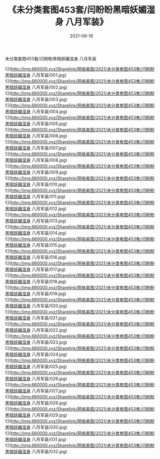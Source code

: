 ﻿---
layout: post
title:  《未分类套图453套/闫盼盼黑暗妖媚湿身 八月军装》
date:   2021-06-16
img: http://img.660000.xyz/Sharelink/网络美图/2021/未分类套图453套/闫盼盼黑暗妖媚湿身 八月军装/000.jpg
categories: [美女, 清纯, 唯美]
---

未分类套图453套/闫盼盼黑暗妖媚湿身 八月军装

 ![](http://img.660000.xyz/Sharelink/网络美图/2021/未分类套图453套/闫盼盼黑暗妖媚湿身 八月军装/001.jpg) <br>![](http://img.660000.xyz/Sharelink/网络美图/2021/未分类套图453套/闫盼盼黑暗妖媚湿身 八月军装/002.jpg) <br>![](http://img.660000.xyz/Sharelink/网络美图/2021/未分类套图453套/闫盼盼黑暗妖媚湿身 八月军装/003.jpg) <br>![](http://img.660000.xyz/Sharelink/网络美图/2021/未分类套图453套/闫盼盼黑暗妖媚湿身 八月军装/004.jpg) <br>![](http://img.660000.xyz/Sharelink/网络美图/2021/未分类套图453套/闫盼盼黑暗妖媚湿身 八月军装/005.jpg) <br>![](http://img.660000.xyz/Sharelink/网络美图/2021/未分类套图453套/闫盼盼黑暗妖媚湿身 八月军装/006.jpg) <br>![](http://img.660000.xyz/Sharelink/网络美图/2021/未分类套图453套/闫盼盼黑暗妖媚湿身 八月军装/007.jpg) <br>![](http://img.660000.xyz/Sharelink/网络美图/2021/未分类套图453套/闫盼盼黑暗妖媚湿身 八月军装/008.jpg) <br>![](http://img.660000.xyz/Sharelink/网络美图/2021/未分类套图453套/闫盼盼黑暗妖媚湿身 八月军装/009.jpg) <br>![](http://img.660000.xyz/Sharelink/网络美图/2021/未分类套图453套/闫盼盼黑暗妖媚湿身 八月军装/010.jpg) <br>![](http://img.660000.xyz/Sharelink/网络美图/2021/未分类套图453套/闫盼盼黑暗妖媚湿身 八月军装/011.jpg) <br>![](http://img.660000.xyz/Sharelink/网络美图/2021/未分类套图453套/闫盼盼黑暗妖媚湿身 八月军装/012.jpg) <br>![](http://img.660000.xyz/Sharelink/网络美图/2021/未分类套图453套/闫盼盼黑暗妖媚湿身 八月军装/013.jpg) <br>![](http://img.660000.xyz/Sharelink/网络美图/2021/未分类套图453套/闫盼盼黑暗妖媚湿身 八月军装/014.jpg) <br>![](http://img.660000.xyz/Sharelink/网络美图/2021/未分类套图453套/闫盼盼黑暗妖媚湿身 八月军装/015.jpg) <br>![](http://img.660000.xyz/Sharelink/网络美图/2021/未分类套图453套/闫盼盼黑暗妖媚湿身 八月军装/016.jpg) <br>![](http://img.660000.xyz/Sharelink/网络美图/2021/未分类套图453套/闫盼盼黑暗妖媚湿身 八月军装/017.jpg) <br>![](http://img.660000.xyz/Sharelink/网络美图/2021/未分类套图453套/闫盼盼黑暗妖媚湿身 八月军装/018.jpg) <br>![](http://img.660000.xyz/Sharelink/网络美图/2021/未分类套图453套/闫盼盼黑暗妖媚湿身 八月军装/019.jpg) <br>![](http://img.660000.xyz/Sharelink/网络美图/2021/未分类套图453套/闫盼盼黑暗妖媚湿身 八月军装/020.jpg) <br>![](http://img.660000.xyz/Sharelink/网络美图/2021/未分类套图453套/闫盼盼黑暗妖媚湿身 八月军装/021.jpg) <br>![](http://img.660000.xyz/Sharelink/网络美图/2021/未分类套图453套/闫盼盼黑暗妖媚湿身 八月军装/022.jpg) <br>![](http://img.660000.xyz/Sharelink/网络美图/2021/未分类套图453套/闫盼盼黑暗妖媚湿身 八月军装/023.jpg) <br>![](http://img.660000.xyz/Sharelink/网络美图/2021/未分类套图453套/闫盼盼黑暗妖媚湿身 八月军装/024.jpg) <br>![](http://img.660000.xyz/Sharelink/网络美图/2021/未分类套图453套/闫盼盼黑暗妖媚湿身 八月军装/025.jpg) <br>![](http://img.660000.xyz/Sharelink/网络美图/2021/未分类套图453套/闫盼盼黑暗妖媚湿身 八月军装/026.jpg) <br>![](http://img.660000.xyz/Sharelink/网络美图/2021/未分类套图453套/闫盼盼黑暗妖媚湿身 八月军装/027.jpg) <br>![](http://img.660000.xyz/Sharelink/网络美图/2021/未分类套图453套/闫盼盼黑暗妖媚湿身 八月军装/028.jpg) <br>![](http://img.660000.xyz/Sharelink/网络美图/2021/未分类套图453套/闫盼盼黑暗妖媚湿身 八月军装/029.jpg) <br>![](http://img.660000.xyz/Sharelink/网络美图/2021/未分类套图453套/闫盼盼黑暗妖媚湿身 八月军装/030.jpg) <br>![](http://img.660000.xyz/Sharelink/网络美图/2021/未分类套图453套/闫盼盼黑暗妖媚湿身 八月军装/031.jpg) <br>![](http://img.660000.xyz/Sharelink/网络美图/2021/未分类套图453套/闫盼盼黑暗妖媚湿身 八月军装/032.jpg) <br>